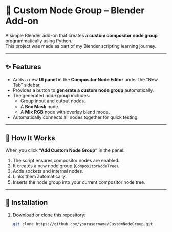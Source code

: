 # 🧩 Custom Node Group – Blender Add-on

A simple Blender add-on that creates a **custom compositor node group** programmatically using Python.  
This project was made as part of my Blender scripting learning journey.

---

## ✨ Features

- Adds a new **UI panel** in the **Compositor Node Editor** under the “New Tab” sidebar.  
- Provides a button to **generate a custom node group** automatically.
- The generated node group includes:
  - Group input and output nodes.
  - A **Box Mask** node.
  - A **Mix RGB** node with overlay blend mode.
- Automatically connects all nodes together for quick testing.

---

## 🧠 How It Works

When you click **“Add Custom Node Group”** in the panel:
1. The script ensures compositor nodes are enabled.
2. It creates a new node group (`CompositorNodeTree`).
3. Adds sockets and internal nodes.
4. Links them automatically.
5. Inserts the node group into your current compositor node tree.

---

## 🧰 Installation

1. Download or clone this repository:
   ```bash
   git clone https://github.com/yourusername/CustomNodeGroup.git